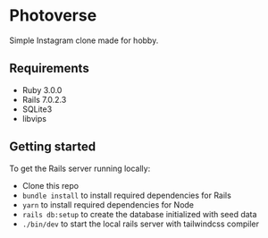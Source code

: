 # Photoverse

Simple Instagram clone made for hobby.

## Requirements

- Ruby 3.0.0
- Rails 7.0.2.3
- SQLite3
- libvips

## Getting started

To get the Rails server running locally:

- Clone this repo
- `bundle install` to install required dependencies for Rails
- `yarn` to install required dependencies for Node
- `rails db:setup` to create the database initialized with seed data
- `./bin/dev` to start the local rails server with tailwindcss compiler
